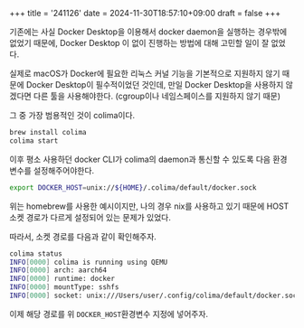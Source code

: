 +++
title = '241126'
date = 2024-11-30T18:57:10+09:00
draft = false
+++

기존에는 사실 Docker Desktop을 이용해서 docker daemon을 실행하는 경우밖에 없었기 때문에,
Docker Desktop 이 없이 진행하는 방법에 대해 고민할 일이 잘 없었다.

실제로 macOS가 Docker에 필요한 리눅스 커널 기능을 기본적으로 지원하지 않기 때문에 Docker Desktop이 필수적이었던 것인데,
만일 Docker Desktop을 사용하지 않겠다면 다른 툴을 사용해야한다. (cgroup이나 네임스페이스를 지원하지 않기 때문)

그 중 가장 범용적인 것이 colima이다.

```bash
brew install colima
colima start
```

이후 평소 사용하던 docker CLI가 colima의 daemon과 통신할 수 있도록 다음 환경변수를 설정해주어야한다.

```bash
export DOCKER_HOST=unix://${HOME}/.colima/default/docker.sock
```

위는 homebrew를 사용한 예시이지만, 나의 경우 nix를 사용하고 있기 때문에 HOST 소켓 경로가 다르게 설정되어 있는 문제가 있었다.

따라서, 소켓 경로를 다음과 같이 확인해주자.

```bash
colima status
INFO[0000] colima is running using QEMU                 
INFO[0000] arch: aarch64                                
INFO[0000] runtime: docker                              
INFO[0000] mountType: sshfs                             
INFO[0000] socket: unix:///Users/user/.config/colima/default/docker.sock 
```

이제 해당 경로를 위 `DOCKER_HOST`환경변수 지정에 넣어주자.